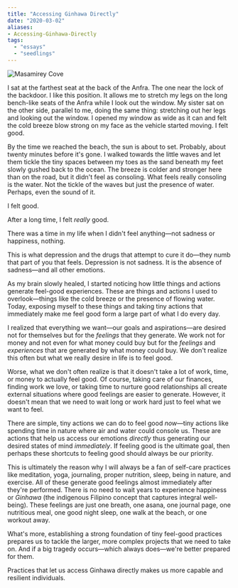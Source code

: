 ```yaml
---
title: "Accessing Ginhawa Directly"
date: "2020-03-02"
aliases:
- Accessing-Ginhawa-Directly
tags:
  - "essays"
  - "seedlings"
---
```

![Masamirey Cove](Masamirey-Cove.jpg)

I sat at the farthest seat at the back of the Anfra. The one near the lock of the backdoor. I like this position. It allows me to stretch my legs on the long bench-like seats of the Anfra while I look out the window. My sister sat on the other side, parallel to me, doing the same thing: stretching out her legs and looking out the window. I opened my window as wide as it can and felt the cold breeze blow strong on my face as the vehicle started moving. I felt good.

By the time we reached the beach, the sun is about to set. Probably, about twenty minutes before it's gone. I walked towards the little waves and let them tickle the tiny spaces between my toes as the sand beneath my feet slowly gushed back to the ocean. The breeze is colder and stronger here than on the road, but it didn't feel as consoling. What feels really consoling is the water. Not the tickle of the waves but just the presence of water. Perhaps, even the sound of it.

I felt good.

After a long time, I felt _really_ good.

There was a time in my life when I didn't feel anything—not sadness or happiness, nothing.

This is what depression and the drugs that attempt to cure it do—they numb that part of you that feels. Depression is not sadness. It is the absence of sadness—and all other emotions.

As my brain slowly healed, I started noticing how little things and actions generate feel-good experiences. These are things and actions I used to overlook—things like the cold breeze or the presence of flowing water. Today, exposing myself to these things and taking tiny actions that immediately make me feel good form a large part of what I do every day.

I realized that everything we want—our goals and aspirations—are desired not for themselves but for the _feelings_ that they generate. We work not for money and not even for what money could buy but for the _feelings_ and _experiences_ that are generated by what money could buy. We don't realize this often but what we really desire in life is to feel good.

Worse, what we don't often realize is that it doesn't take a lot of work, time, or money to actually feel good. Of course, taking care of our finances, finding work we love, or taking time to nurture good relationships all create external situations where good feelings are easier to generate. However, it doesn't mean that we need to wait long or work hard just to feel what we want to feel.

There are simple, tiny actions we can do to feel good _now_—tiny actions like spending time in nature where air and water could console us. These are actions that help us access our emotions _directly_ thus generating our desired states of mind _immediately_. If feeling good is the ultimate goal, then perhaps these shortcuts to feeling good should always be our priority.

This is ultimately the reason why I will always be a fan of self-care practices like meditation, yoga, journaling, proper nutrition, sleep, being in nature, and exercise. All of these generate good feelings almost immediately after they're performed. There is no need to wait years to experience happiness or _Ginhawa_ (the indigenous Filipino concept that captures integral well-being). These feelings are just one breath, one asana, one journal page, one nutritious meal, one good night sleep, one walk at the beach, or one workout away.

What's more, establishing a strong foundation of tiny feel-good practices prepares us to tackle the larger, more complex projects that we need to take on. And if a big tragedy occurs—which always does—we're better prepared for them.

Practices that let us access Ginhawa directly makes us more capable and resilient individuals.